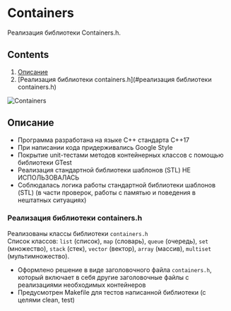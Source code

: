 # Сontainers

Реализация библиотеки Сontainers.h.


## Contents

1. [Описание](#описание)
2. [Реализация библиотеки containers.h](#реализация библиотеки containers.h)


![Сontainers](misc/images/Сontainers.png)


## Описание

- Программа разработана на языке C++ стандарта C++17
- При написании кода придерживались Google Style
- Покрытие unit-тестами методов контейнерных классов c помощью библиотеки GTest
- Реализация стандартной библиотеки шаблонов (STL) НЕ ИСПОЛЬЗОВАЛАСЬ
- Соблюдалась логика работы стандартной библиотеки шаблонов (STL) (в части проверок, работы с памятью и поведения в нештатных ситуациях)

### Реализация библиотеки containers.h

Реализованы классы библиотеки `containers.h` \
Список классов: `list` (список), `map` (словарь), `queue` (очередь), `set` (множество), `stack` (стек), `vector` (вектор),
`array` (массив), `multiset` (мультимножество).
- Оформлено решение в виде заголовочного файла `containers.h`, который включает в себя другие заголовочные файлы с реализациями необходимых контейнеров
- Предусмотрен Makefile для тестов написанной библиотеки (с целями clean, test)





